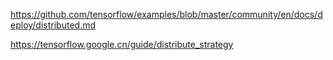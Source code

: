 

https://github.com/tensorflow/examples/blob/master/community/en/docs/deploy/distributed.md

https://tensorflow.google.cn/guide/distribute_strategy

